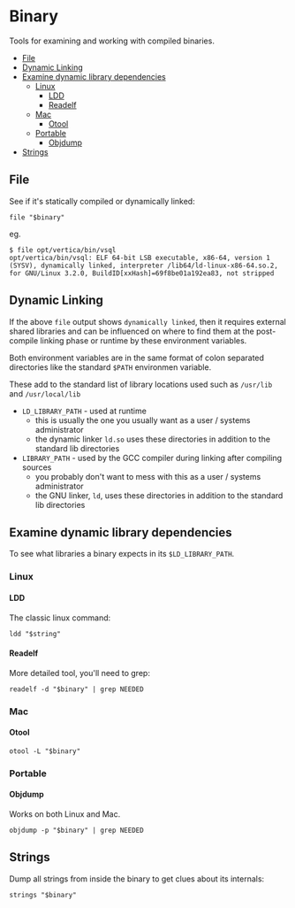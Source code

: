 # Binary

Tools for examining and working with compiled binaries.

<!-- INDEX_START -->

- [File](#file)
- [Dynamic Linking](#dynamic-linking)
- [Examine dynamic library dependencies](#examine-dynamic-library-dependencies)
  - [Linux](#linux)
    - [LDD](#ldd)
    - [Readelf](#readelf)
  - [Mac](#mac)
    - [Otool](#otool)
  - [Portable](#portable)
    - [Objdump](#objdump)
- [Strings](#strings)

<!-- INDEX_END -->

## File

See if it's statically compiled or dynamically linked:

```shell
file "$binary"
```

eg.

```shell
$ file opt/vertica/bin/vsql
opt/vertica/bin/vsql: ELF 64-bit LSB executable, x86-64, version 1 (SYSV), dynamically linked, interpreter /lib64/ld-linux-x86-64.so.2, for GNU/Linux 3.2.0, BuildID[xxHash]=69f8be01a192ea83, not stripped
```

## Dynamic Linking

If the above `file` output shows `dynamically linked`,
then it requires external shared libraries and can be influenced on where to find them at the post-compile linking phase
or runtime by these environment variables.

Both environment variables are in the same format of colon separated directories like the standard `$PATH` environmen
variable.

These add to the standard list of library locations used such as `/usr/lib` and `/usr/local/lib`

- `LD_LIBRARY_PATH` - used at runtime
  - this is usually the one you usually want as a user / systems administrator
  - the dynamic linker `ld.so` uses these directories in addition to the standard lib directories
- `LIBRARY_PATH` - used by the GCC compiler during linking after compiling sources
  - you probably don't want to mess with this as a user / systems administrator
  - the GNU linker, `ld`, uses these directories in addition to the standard lib directories

## Examine dynamic library dependencies

To see what libraries a binary expects in its `$LD_LIBRARY_PATH`.

### Linux

#### LDD

The classic linux command:

```shell
ldd "$string"
```

#### Readelf

More detailed tool, you'll need to grep:

```shell
readelf -d "$binary" | grep NEEDED
```

### Mac

#### Otool

```shell
otool -L "$binary"
```

### Portable

#### Objdump

Works on both Linux and Mac.

```shell
objdump -p "$binary" | grep NEEDED
```

## Strings

Dump all strings from inside the binary to get clues about its internals:

```shell
strings "$binary"
```
